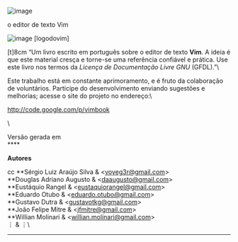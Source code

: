 ![image](img/capa.png)

<span>o editor de texto Vim</span>

![image](img/vimlogo.png) [logodovim]

[t]<span>8cm</span> “Um livro escrito em português sobre o editor de
texto <span>**Vim**</span>. A ideia é que este material cresça e
torne-se uma referência confiável e prática. Use este livro nos termos
da <span>*Licença de Documentação Livre GNU*</span> (GFDL).”\

Este trabalho está em constante aprimoramento, e é fruto da colaboração
de voluntários. Participe do desenvolvimento enviando sugestões e
melhorias; acesse o site do projeto no endereço:\

<http://code.google.com/p/vimbook>

\

<span>Versão gerada em\
****</span>

<span>**Autores**</span>

<span>cc</span> **Sérgio Luiz Araújo Silva & \<voyeg3r@gmail.com\>\
**Douglas Adriano Augusto & \<daaugusto@gmail.com\>\
**Eustáquio Rangel & \<eustaquiorangel@gmail.com\>\
**Eduardo Otubo & \<eduardo.otubo@gmail.com\>\
**Gustavo Dutra & \<gustavotkg@gmail.com\>\
**João Felipe Mitre & \<jfmitre@gmail.com\>\
**Willian Molinari & \<willian.molinari@gmail.com\>\
$\vdots$ & $\vdots$\
**************
